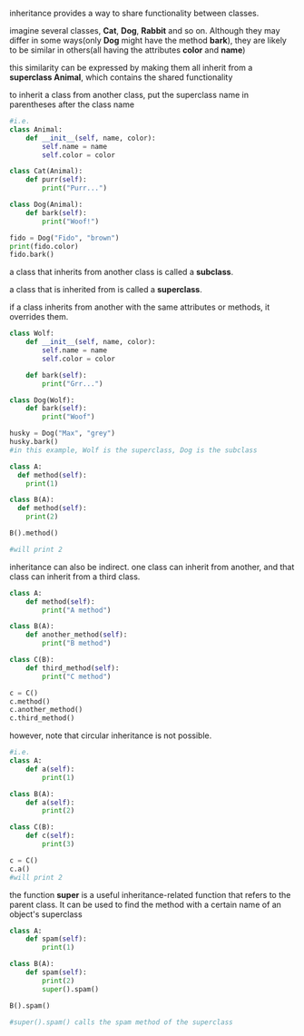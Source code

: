 inheritance provides a way to share functionality between classes.

imagine several classes, **Cat**, **Dog**, **Rabbit** and so on. Although they may differ in some ways(only **Dog** might have the method **bark**), they are likely to be similar in others(all having the attributes **color** and **name**)

this similarity can be expressed by making them all inherit from a **superclass Animal**, which contains the shared functionality

to inherit a class from another class, put the superclass name in parentheses after the class name

```python
#i.e.
class Animal:
	def __init__(self, name, color):
		self.name = name
		self.color = color

class Cat(Animal):
	def purr(self):
		print("Purr...")

class Dog(Animal):
	def bark(self):
		print("Woof!")

fido = Dog("Fido", "brown")
print(fido.color)
fido.bark()
```

a class that inherits from another class is called a **subclass**.

a class that is inherited from is called a **superclass**.

if a class inherits from another with the same attributes or methods, it overrides them.

```python
class Wolf:
	def __init__(self, name, color):
		self.name = name
		self.color = color

	def bark(self):
		print("Grr...")

class Dog(Wolf):
	def bark(self):
		print("Woof")

husky = Dog("Max", "grey")
husky.bark()
#in this example, Wolf is the superclass, Dog is the subclass
```

```python
class A:
  def method(self):
    print(1)

class B(A):
  def method(self):
    print(2)

B().method()

#will print 2
```

inheritance can also be indirect. one class can inherit from another, and that class can inherit from a third class.

```python
class A:
	def method(self):
		print("A method")

class B(A):
	def another_method(self):
		print("B method")

class C(B):
	def third_method(self):
		print("C method")

c = C()
c.method()
c.another_method()
c.third_method()
```

however, note that circular inheritance is not possible.

```python
#i.e.
class A:
	def a(self):
		print(1)

class B(A):
	def a(self):
		print(2)

class C(B):
	def c(self):
		print(3)

c = C()
c.a()
#will print 2
```

the function **super** is a useful inheritance-related function that refers to the parent class. It can be used to find the method with a certain name of an object's superclass

```python
class A:
	def spam(self):
		print(1)

class B(A):
	def spam(self):
		print(2)
		super().spam()

B().spam()

#super().spam() calls the spam method of the superclass
```